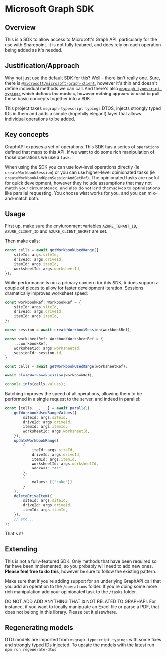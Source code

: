 # Microsoft Graph SDK
## Overview
This is a SDK to allow access to Microsoft's Graph API, particularly for the use with Sharepoint. It is not fully featured, and does rely on each operation being added as it's needed.

## Justification/Approach
Why not just use the default SDK for this? Well - there isn't really one. Sure, there is [`@microsoft/microsoft-graph-client`](https://www.npmjs.com/package/@microsoft/microsoft-graph-client), however it's thin and doesn't define 
individual methods we can call. And there's also [`msgraph-typescript-typings`](https://github.com/microsoftgraph/msgraph-typescript-typings) which defines 
the models, however nothing appears to exist to pull these basic concepts together into a SDK.

This project takes `msgraph-typescript-typings` DTOS, injects strongly typed IDs in them and adds a simple (hopefully elegant) layer that allows individual operations to be added.

## Key concepts
GraphAPI exposes a set of operations. This SDK has a series of `operations` defined that maps to this API. If we want to do some rich manipulation of those operations we use a `task`.

When using the SDK you can use low-level operations directly (ie `createWorkbookSession`) or you can use higher-level opinionated tasks (ie `createWorkbookAndOpenSessionAndGetRef`). The opinionated tasks are useful for quick development, however they include assumptions that may not match your circumstance, and also do not lend themselves to optimisations like parallel requesting. You choose what works for you, and you can mix-and-match both.

## Usage
First up, make sure the enviuronment variables `AZURE_TENANT_ID`, `AZURE_CLIENT_ID` and `AZURE_CLIENT_SECRET` are set.

Then make calls:

```typescript
const cells = await getWorkbookUsedRange({
    siteId: args.siteId,
    driveId: args.driveId,
    itemId: args.itemId,
    worksheetId: args.worksheetId,
});
```

While performance is not a primary concern for this SDK, it does support a couple of pieces to allow for faster development iteration. Sessions dramatically improves worksheet speed:

```typescript
const workbookRef: WorkbookRef = {
    siteId: args.siteId,
    driveId: args.driveId,
    itemId: args.itemId,
};

const session = await createWorkbookSession(workbookRef);

const worksheetRef: WorkbookWorksheetRef = {
    ...workbookRef,
    worksheetId: args.worksheetId,
    sessionId: session.id,
}

const cells = await getWorkbookUsedRange(worksheetRef);

await closeWorkbookSession(workbookRef);

console.info(cells.values);
```

Batching improves the speed of all operations, allowing them to be performed in a single request to the server, and indeed in parallel:

```typescript
const [cells, _, __] = await parallel(
    getWorkbookUsedRangeValues({
        siteId: args.siteId,
        driveId: args.driveId,
        itemId: args.itemId,
        worksheetId: args.worksheetId,
    }),
    updateWorkbookRange(
        {
            iteId: args.siteId,
            driveId: args.driveId,
            itemId: args.itemId,
            worksheetId: args.worksheetId,
            address: "A1"
        },
        {
            values: [["cake"]]
        }
    ),
    deleteDriveItem({
        siteId: args.siteId,
        driveId: args.driveId,
        itemId: args.itemId,
    }),
    // etc...
);
```

That's it!

## Extending
This is not a fully-featured SDK. Only methods that have been required so far have been implemented, so you probably will need to add new ones. **Please feel free to do this**, however be sure to follow the existing pattern.

Make sure that if you're adding support for an underlying GraphAPI call that you add an operation to the `/operations` folder. If you're doing some more rich manipulation add your opinionated task to the `/tasks` folder.

DO NOT ADD ADD ANYTHING THAT IS NOT RELATED TO GRAPHAPI. For instance, if you want to locally manipulate an Excel file or parse a PDF, that does not belong in this library. Please put it elsewhere.

## Regenerating models
DTO models are imported from `msgraph-typescript-typings` with some fixes and strongly typed IDs injected. To update the models with the latest run `npm run regenerate-dtos`